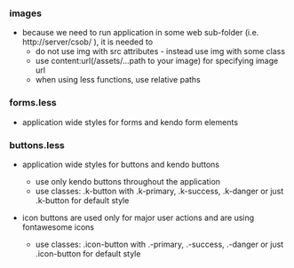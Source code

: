 ### images
- because we need to run application in some web sub-folder (i.e. http://server/csob/ ), it is needed to
  * do not use img with src attributes - instead use img with some class
  * use content:url(/assets/...path to your image) for specifying image url
  * when using less functions, use relative paths

### forms.less
- application wide styles for forms and kendo form elements

### buttons.less
- application wide styles for buttons and kendo buttons
  * use only kendo buttons throughout the application
  * use classes: .k-button with .k-primary, .k-success, .k-danger or just .k-button for default style
  
- icon buttons are used only for major user actions and are using fontawesome icons 
  * use classes: .icon-button with .-primary, .-success, .-danger or just .icon-button for default style

